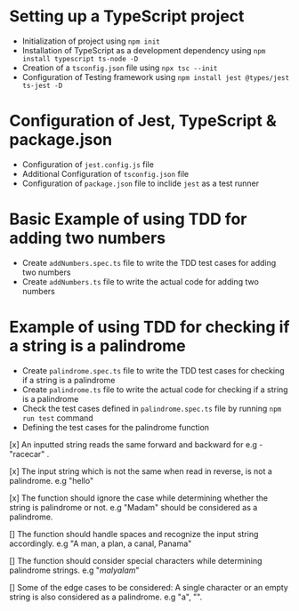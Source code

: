 # Setting up a TypeScript project

- Initialization of project using `npm init`
- Installation of TypeScript as a development dependency using `npm install typescript ts-node -D`
- Creation of a `tsconfig.json` file using `npx tsc --init`
- Configuration of Testing framework using `npm install jest @types/jest ts-jest -D`

# Configuration of Jest, TypeScript & package.json

- Configuration of `jest.config.js` file
- Additional Configuration of `tsconfig.json` file
- Configuration of `package.json` file to inclide `jest` as a test runner

# Basic Example of using TDD for adding two numbers

- Create `addNumbers.spec.ts` file to write the TDD test cases for adding two numbers
- Create `addNumbers.ts` file to write the actual code for adding two numbers

# Example of using TDD for checking if a string is a palindrome

- Create `palindrome.spec.ts` file to write the TDD test cases for checking if a string is a palindrome
- Create `palindrome.ts` file to write the actual code for checking if a string is a palindrome
- Check the test cases defined in `palindrome.spec.ts` file by running `npm run test` command
- Defining the test cases for the palindrome function

[x] An inputted string reads the same forward and backward for e.g - "racecar" .

[x] The input string which is not the same when read in reverse, is not a palindrome. e.g "hello"

[x] The function should ignore the case while determining whether the string is palindrome or not. e.g "Madam" should be considered as a palindrome.

[] The function should handle spaces and recognize the input string accordingly. e.g "A man, a plan, a canal, Panama"

[] The function should consider special characters while determining palindrome strings. e.g "$malyalam$"

[] Some of the edge cases to be considered: A single character or an empty string is also considered as a palindrome. e.g "a", "".

